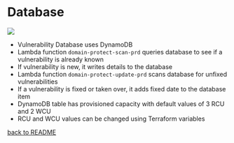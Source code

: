 # Database

<kbd>
  <img src="images/database.png">
</kbd>

* Vulnerability Database uses DynamoDB
* Lambda function `domain-protect-scan-prd` queries database to see if a vulnerability is already known
* If vulnerability is new, it writes details to the database
* Lambda function `domain-protect-update-prd` scans database for unfixed vulnerabilities
* If a vulnerability is fixed or taken over, it adds fixed date to the database item
* DynamoDB table has provisioned capacity with default values of 3 RCU and 2 WCU
* RCU and WCU values can be changed using Terraform variables

[back to README](../README.md)
